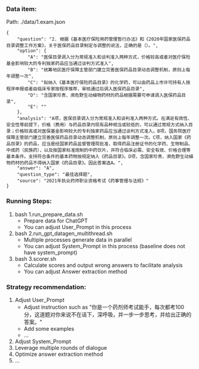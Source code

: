 ### Data item:
Path: ./data/1.exam.json
```
{
    "question": "2. 根据《基本医疗保险⽤药管理暂⾏办法》和《2020年国家医保药品⽬录调整⼯作⽅案》，关于医保药品⽬录制定与调整的说法，正确的是（）。",
    "option": {
        "A": "医保⽬录调⼊分为常规准⼊和谈判准⼊两种⽅式，价格较⾼或者对医疗保险基⾦影响较⼤的专利独家药品应当通过谈判⽅式准⼊",
        "B": "统筹地区医疗保障主管部门建⽴完善医保药品⽬录动态调整机制，原则上每年调整⼀次",
        "C": "拟纳⼊《基本医疗保险药品⽬录》的化学药，可以由药品上市许可持有⼈按程序申报或者由临床专家按程序推荐，审核通过后调⼊医保药品⽬录",
        "D": "含国家珍贵、濒危野⽣动植物药材的药品根据需要可申请调⼊医保药品⽬录",
        "E": ""
    },
    "analysis": "A项，医保⽬录调⼊分为常规准⼊和谈判准⼊两种⽅式。在满⾜有效性、安全性等前提下，价格（费⽤）与药品⽬录内现有品种相当或较低的，可以通过常规⽅式纳⼊⽬录；价格较⾼或对医保基⾦影响较⼤的专利独家药品应当通过谈判⽅式准⼊。B项，国务院医疗保障主管部门建⽴完善医保药品⽬录动态调整机制，原则上每年调整⼀次。C项，纳⼊国家《药品⽬录》的药品，应当是经国家药品监督管理局批准，取得药品注册证书的化学药、⽣物制品、中成药（民族药），以及按国家标准炮制的中药饮⽚，并符合临床必需、安全有效、价格合理等基本条件。⽀持符合条件的基本药物按规定纳⼊《药品⽬录》。D项，含国家珍贵、濒危野⽣动植物药材的药品不得纳⼊国家《药品⽬录》。因此答案选A。",
    "answer": "A",
    "question_type": "最佳选择题",
    "source": "2021年执业药师职业资格考试《药事管理与法规》"
}
```


### Running Steps:
1. bash 1.run_prepare_data.sh   
    - Prepare data for ChatGPT
    - You can adjust User_Prompt in this process
2. bash 2.run_gpt_datagen_multithread.sh
    - Multiple processes generate data in parallel
    - You can adjust System_Prompt in this process (baseline does not have system_prompt)
3. bash 3.scorer.sh
    - Calculate scores and output wrong answers to facilitate analysis
    - You can adjust Answer extraction method


### Strategy recommendation:
1. Adjust User_Prompt
    - Adjust instruction such as "你是一个药剂师考试能手，每次都考100分，这道题对你来说不在话下，深呼吸，并一步一步思考，并给出正确的答案。"
    - Add some examples
    - ...
2. Adjust System_Prompt
3. Leverage multiple rounds of dialogue
4. Optimize answer extraction method
5. ...

